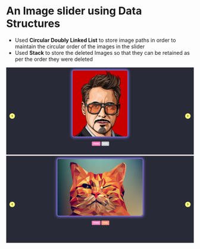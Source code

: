 # An Image slider using Data Structures

- Used **Circular Doubly Linked List** to store image paths in order to maintain the circular order of the images in the slider
- Used **Stack** to store the deleted Images so that they can be retained as per the order they were deleted

![Screenshot 1](./screenshots/ss_1.png)
![Screenshot 1](./screenshots/ss_2.png)
